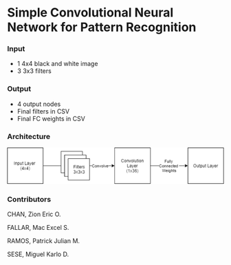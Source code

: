 # Simple Convolutional Neural Network for Pattern Recognition

### Input
- 1 4x4 black and white image
- 3 3x3 filters

### Output
- 4 output nodes
- Final filters in CSV
- Final FC weights in CSV

### Architecture
![Architecture](images/Architecture.png)



### Contributors
CHAN, Zion Eric O.

FALLAR, Mac Excel S.

RAMOS, Patrick Julian M.

SESE, Miguel Karlo D.
